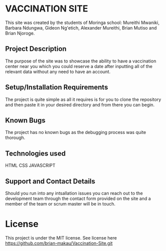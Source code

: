 # VACCINATION SITE
This site was created by the students of Moringa school: Mureithi Mwaniki, Barbara Ndungwa, Gideon Ng'etich, Alexander Mureithi, Brian Mutiso and Brian Njoroge.

## Project Description
The purpose of the site was to showcase the ability to have a vaccination center near you which you could reserve a date after inputting all of the relevant data without any need to have an account.

## Setup/Installation Requirements
The project is quite simple as all it requires is for you to clone the repository and then paste it in your desired directory and from there you can begin.

## Known Bugs
The project has no known bugs as the debugging process was quite thorough.

## Technologies used
HTML
CSS
JAVASCRIPT

## Support and Contact Details
Should you run into any intsallation issues you can reach out to the development team through the contact form provided on the site and a member of the team or scrum master will be in touch.

# License
This project is under the MIT license. See license here https://github.com/brian-makau/Vaccination-Site.git